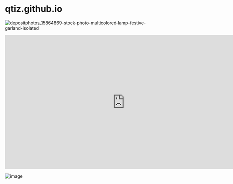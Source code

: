 # qtiz.github.io

![depositphotos_15864869-stock-photo-multicolored-lamp-festive-garland-isolated](https://user-images.githubusercontent.com/114642682/207787427-59c6c13e-fa6f-4472-a2ba-9116ef313542.jpg)

<iframe width="768" height="432" src="https://miro.com/app/live-embed/uXjVPBRxToE=/?moveToViewport=-1276,-516,1996,1028&embedId=612059369018" frameborder="0" scrolling="no" allowfullscreen></iframe>

![image](https://user-images.githubusercontent.com/114642682/207791090-90441d34-f307-422a-b076-e1ac23b40dfe.png)
